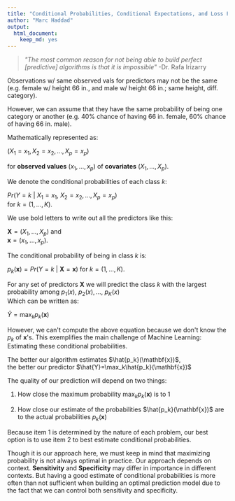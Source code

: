 ```yaml
---
title: "Conditional Probabilities, Conditional Expectations, and Loss Function"
author: "Marc Haddad"
output:
  html_document: 
    keep_md: yes
---
```



> *"The most common reason for not being able to build perfect [predictive] algorithms is that it is impossible"* -Dr. Rafa Irizarry


Observations w/ same observed vals for predictors may not be the same (e.g. female w/ height 66 in., and male w/ height 66 in.; same height, diff. category).

However, we can assume that they have the same probability of being one category or another (e.g. 40% chance of having 66 in. female, 60% chance of having 66 in. male).



Mathematically represented as:  

$(X_1 = x_1, X_2 = x_2, ..., X_p = x_p)$  

for **observed values** $(x_1,...,x_p)$ of **covariates** $(X_1,...,X_p)$.
  
We denote the conditional probabilities of each class $k$:

$Pr(Y = k\ |\ X_1 = x_1,\  X_2 = x_2,...,X_p = x_p)$  
for $k = (1,...,K)$.  


We use bold letters to write out all the predictors like this:

$\mathbf{X} = (X_1,...,X_p)$ and   
$\mathbf{x} = (x_1,...,x_p)$.
  
  

The conditional probability of being in class $k$ is:  

$p_k(\mathbf{x}) = Pr\left(Y = k\ |\ \mathbf{X}=\mathbf{x}\right)$
for $k = (1,...,K)$.

For any set of predictors $\mathbf{X}$ we will predict the class $k$ with the largest probability among $p_1(x),\  p_2(x),...,\ p_K(x)$  
Which can be written as:  

$\hat{Y}=\max_kp_k(\mathbf{x})$


However, we can't compute the above equation because we don't know the $p_k$ of $\mathbf{x}$'s. This exemplifies the main challenge of Machine Learning: Estimating these conditional probabilities.


The better our algorithm estimates $\hat{p_k}(\mathbf{x})$,  
the better our predictor $\hat{Y}=\max_k\hat{p_k}(\mathbf{x})$


The quality of our prediction will depend on two things:  


1. How close the maximum probability $\max_kp_k(\mathbf{x})$ is to 1  

2. How close our estimate of the probabilities $\hat{p_k}(\mathbf{x})$ are to the actual probabilities $p_k(\mathbf{x})$

Because item 1 is determined by the nature of each problem, our best option is to use item 2 to best estimate conditional probabilities.


Though it is our approach here, we must keep in mind that maximizing probability is not always optimal in practice. Our approach depends on context. **Sensitivity** and **Specificity** may differ in importance in different contexts. But having a good estimate of conditional probabilities is more often than not sufficient when building an optimal prediction model due to the fact that we can control both sensitivity and specificity.





